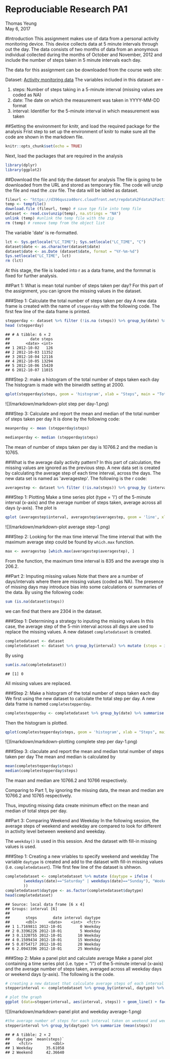 # Reproduciable Research PA1
Thomas Yeung  
May 6, 2017  




#Introduction
This assignment makes use of data from a personal activity monitoring device. This device collects data at 5 minute intervals through out the day. The data consists of two months of data from an anonymous individual collected during the months of October and November, 2012 and include the number of steps taken in 5 minute intervals each day.

The data for this assignment can be downloaded from the course web site:

Dataset: [Activity monitoring data](https://d396qusza40orc.cloudfront.net/repdata%2Fdata%2Factivity.zip)
The variables included in this dataset are - 

1. steps: Number of steps taking in a 5-minute interval (missing values are coded as NA)
2. date: The date on which the measurement was taken in YYYY-MM-DD format
3. interval: Identifier for the 5-minute interval in which measurement was taken

##Setting the environment for knitr, and load the required package for the analysis
Frist step to set up the environment of knitr to make sure all the code are shown in the markdown file. 


```r
knitr::opts_chunk$set(echo = TRUE)
```

Next, load the packages that are required in the analysis

```r
library(dplyr)
library(ggplot2)
```

##Download the file and tidy the dataset for analysis
The file is going to be downloaded from the URL and stored as temporary file. The code will unzip the file and read the .csv file. The data will be labled as dataset. 


```r
fileurl <- "https://d396qusza40orc.cloudfront.net/repdata%2Fdata%2Factivity.zip"
temp <- tempfile()
download.file (fileurl, temp) # save tge file into temp file
dataset <- read.csv(unzip(temp), na.strings = "NA")
unlink (temp) #unlink the temp file with the zip
rm (temp) # remove temp from the object list
```

The variable 'date' is re-formatted. 

```r
lct <- Sys.getlocale("LC_TIME"); Sys.setlocale("LC_TIME", "C")
dataset$date <- as.character(dataset$date)
dataset$date <- as.Date (dataset$date, format = "%Y-%m-%d")
Sys.setlocale("LC_TIME", lct)
rm (lct)
```

At this stage, the file is loaded into r as a data frame, and the formmat is fixed for further analysis. 

##Part 1: What is mean total number of steps taken per day?
For this part of the assignment, you can ignore the missing values in the dataset.

###Step 1: Calculate the total number of steps taken per day
A new data frame is created with the name of `stepperday` with the following code. The first few line of the data frame is printed. 


```r
stepperday <- dataset %>% filter (!is.na (steps)) %>% group_by(date) %>% summarize (steps = sum(steps))
head (stepperday)
```

```
## # A tibble: 6 × 2
##         date steps
##       <date> <int>
## 1 2012-10-02   126
## 2 2012-10-03 11352
## 3 2012-10-04 12116
## 4 2012-10-05 13294
## 5 2012-10-06 15420
## 6 2012-10-07 11015
```

###Step 2: make a histogram of the total number of steps taken each day
The histogram is made with the binwidth setting at 2000. 


```r
qplot(stepperday$steps, geom = 'histogram', xlab = "Steps", main = "Total number of steps taken each day", binwidth = 2000)
```

![](markdown/markdown-plot step per day-1.png)<!-- -->

###Step 3: Calculate and report the mean and median of the total number of steps taken per day
It is done by the following code:

```r
meanperday <- mean (stepperday$steps)
```

```r
medianperday <- median (stepperday$steps)
```

The mean of number of steps taken per day is 10766.2 and the median is 10765. 

##What is the average daily activity pattern?
In this part of calculation, the missing values are ignored as the previous step. A new data set is created by calculating the average step of each time interval, across the days. The new data set is named as 'averagestep'. The following is the r code:


```r
averagestep <- dataset %>% filter (!is.na(steps)) %>% group_by (interval) %>% summarize (averagestep = mean(steps))
```

###Step 1: Plotting
Make a time series plot (type = 'l') of the 5-minute interval (x-axis) and the average number of steps taken, average across all days (y-axis). The plot is


```r
qplot (averagestep$interval, averagestep$averagestep, geom = 'line', xlab = "Time interval", ylab = "Average Step", main = "Average number of steps taken in time of the day")
```

![](markdown/markdown-plot average step-1.png)<!-- -->

###Step 2: Looking for the max time interval
The time interval that with the maximum average step could be found by `which.max` function. 


```r
max <- averagestep [which.max(averagestep$averagestep), ]
```

From the function, the maximum time interval is 835 and the average step is 206.2.

##Part 2: Imputing missing values
Note that there are a number of days/intervals where there are missing values (coded as NA). The presence of missing days may introduce bias into some calculations or summaries of the data. By using the following code: 


```r
sum (is.na(dataset$steps))
```
we can find that there are 2304 in the dataset. 

###Step 1: Determining a strategy to inputing the missing values
In this case, the average step of the 5-min interval across all days are used to replace the missing values. A new dataset `completedataset` is created. 


```r
completedataset <- dataset
completedataset <- dataset %>% group_by(interval) %>% mutate (steps = ifelse(is.na(steps),mean(steps, na.rm = TRUE), steps))
```

By using

```r
sum(is.na(completedataset))
```

```
## [1] 0
```

All missing values are replaced. 

###Step 2: Make a histogram of the total number of steps taken each day
We first using the new dataset to calculate the total step per day. A new data frame is named `completestepperday`. 

```r
completestepperday <- completedataset %>% group_by(date) %>% summarise (steps = sum(steps))
```

Then the histogram is plotted. 

```r
qplot(completestepperday$steps, geom = 'histogram', xlab = "Steps", main = "Total number of steps taken each day (missing data replaced)", binwidth = 2000)
```

![](markdown/markdown-plotting complete step per day-1.png)<!-- -->

###Step 3: claculate and report the mean and median total number of steps taken per day
The mean and median is calculated by

```r
mean(completestepperday$steps)
median(completestepperday$steps)
```

The maan and median are 10766.2 and 10766 respectively. 

Comparing to Part 1, by ignoring the missing data, the mean and median are 10766.2 and 10765 respectively. 

Thus, imputing missing data create minimum effect on the mean and median of total steps per day. 

##Part 3: Comparing Weekend and Weekday
In the following session, the average steps of weekend and weekday are compared to look for different in activity level between weekend and weekday. 

The `weekday()` is used in this session. And the dataset with fill-in missing values is used. 

###Step 1: Creating a new vriables to specify weekend and weekday
The variable `daytype` is created and add to the dataset with fill-in missing values (i.e. `completedataset`). THe first few line of the dataset is shhwon. 


```r
completedataset <- completedataset %>% mutate (daytype = ifelse (
        (weekdays(date)=="Saturday" | weekdays(date)=="Sunday"), "Weekend", "Weekday"
        ))
completedataset$daytype <- as.factor(completedataset$daytype)
head(completedataset)
```

```
## Source: local data frame [6 x 4]
## Groups: interval [6]
## 
##       steps       date interval daytype
##       <dbl>     <date>    <int>  <fctr>
## 1 1.7169811 2012-10-01        0 Weekday
## 2 0.3396226 2012-10-01        5 Weekday
## 3 0.1320755 2012-10-01       10 Weekday
## 4 0.1509434 2012-10-01       15 Weekday
## 5 0.0754717 2012-10-01       20 Weekday
## 6 2.0943396 2012-10-01       25 Weekday
```


###Step 2: Make a panel plot and calculate average 
Make a panel plot containing a time series plot (i.e. type = "l") of the 5-minute interval (x-axis) and the average number of steps taken, averaged across all weekday days or weekend days (y-axis). The following is the code.


```r
# creating a new dataset that calculate average steps of each interval of weekday and weekend
stepperinterval <- completedataset %>% group_by(interval, daytype) %>% summarize (steps = mean(steps))

# plot the graph
ggplot (data=stepperinterval, aes(interval, steps)) + geom_line() + facet_grid(daytype~.)
```

![](markdown/markdown-panel plot and weekday average-1.png)<!-- -->

```r
#the average number of steps for each interval taken on weekend and weekday is calculated and compared
stepperinterval %>% group_by(daytype) %>% summarize (mean(steps))
```

```
## # A tibble: 2 × 2
##   daytype `mean(steps)`
##    <fctr>         <dbl>
## 1 Weekday      35.61058
## 2 Weekend      42.36640
```











